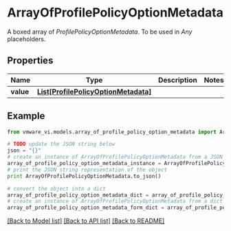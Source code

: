 # ArrayOfProfilePolicyOptionMetadata

A boxed array of *ProfilePolicyOptionMetadata*. To be used in *Any* placeholders. 

## Properties
Name | Type | Description | Notes
------------ | ------------- | ------------- | -------------
**value** | [**List[ProfilePolicyOptionMetadata]**](ProfilePolicyOptionMetadata.md) |  | 

## Example

```python
from vmware_vi.models.array_of_profile_policy_option_metadata import ArrayOfProfilePolicyOptionMetadata

# TODO update the JSON string below
json = "{}"
# create an instance of ArrayOfProfilePolicyOptionMetadata from a JSON string
array_of_profile_policy_option_metadata_instance = ArrayOfProfilePolicyOptionMetadata.from_json(json)
# print the JSON string representation of the object
print ArrayOfProfilePolicyOptionMetadata.to_json()

# convert the object into a dict
array_of_profile_policy_option_metadata_dict = array_of_profile_policy_option_metadata_instance.to_dict()
# create an instance of ArrayOfProfilePolicyOptionMetadata from a dict
array_of_profile_policy_option_metadata_form_dict = array_of_profile_policy_option_metadata.from_dict(array_of_profile_policy_option_metadata_dict)
```
[[Back to Model list]](../README.md#documentation-for-models) [[Back to API list]](../README.md#documentation-for-api-endpoints) [[Back to README]](../README.md)


